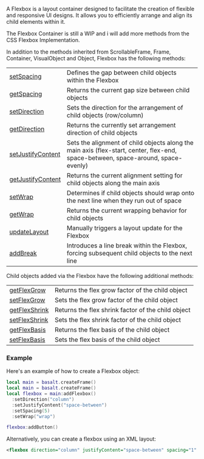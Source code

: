 A Flexbox is a layout container designed to facilitate the creation of flexible and responsive UI designs. It allows you to efficiently arrange and align its child elements within it.

The Flexbox Container is still a WIP and i will add more methods from the CSS Flexbox Implementation.

In addition to the methods inherited from ScrollableFrame, Frame, Container, VisualObject and Object, Flexbox has the following methods:

|   |   |
|---|---|
|[setSpacing](objects/Flexbox/setSpacing.md)|Defines the gap between child objects within the Flexbox
|[getSpacing](objects/Flexbox/getSpacing.md)|Returns the current gap size between child objects
|[setDirection](objects/Flexbox/setDirection.md)|Sets the direction for the arrangement of child objects (row/column)
|[getDirection](objects/Flexbox/getDirection.md)|Returns the currently set arrangement direction of child objects
|[setJustifyContent](objects/Flexbox/setJustifyContent.md)|Sets the alignment of child objects along the main axis (flex-start, center, flex-end, space-between, space-around, space-evenly)
|[getJustifyContent](objects/Flexbox/getJustifyContent.md)|Returns the current alignment setting for child objects along the main axis
|[setWrap](objects/Flexbox/setWrap.md)|Determines if child objects should wrap onto the next line when they run out of space
|[getWrap](objects/Flexbox/getWrap.md)|Returns the current wrapping behavior for child objects
|[updateLayout](objects/Flexbox/updateLayout.md)|Manually triggers a layout update for the Flexbox
|[addBreak](objects/Flexbox/addBreak.md)|Introduces a line break within the Flexbox, forcing subsequent child objects to the next line

Child objects added via the Flexbox have the following additional methods:

|   |   |
|---|---|
|[getFlexGrow](objects/Flexbox/getFlexGrow.md)|Returns the flex grow factor of the child object
|[setFlexGrow](objects/Flexbox/setFlexGrow.md)|Sets the flex grow factor of the child object
|[getFlexShrink](objects/Flexbox/getFlexShrink.md)|Returns the flex shrink factor of the child object
|[setFlexShrink](objects/Flexbox/setFlexShrink.md)|Sets the flex shrink factor of the child object
|[getFlexBasis](objects/Flexbox/getFlexBasis.md)|Returns the flex basis of the child object
|[setFlexBasis](objects/Flexbox/setFlexBasis.md)|Sets the flex basis of the child object

### Example

Here's an example of how to create a Flexbox object:

```lua
local main = basalt.createFrame()
local main = basalt.createFrame()
local flexbox = main:addFlexbox()
  :setDirection("column")
  :setJustifyContent("space-between")
  :setSpacing(5)
  :setWrap("wrap")

flexbox:addButton()
```

Alternatively, you can create a flexbox using an XML layout:

```xml
<flexbox direction="column" justifyContent="space-between" spacing="1" wrap="wrap">
```

